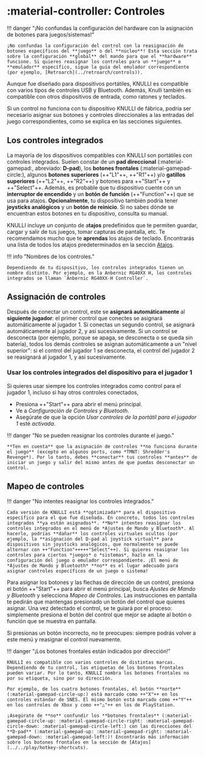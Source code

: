 # :material-controller: Controles

!!! danger "¡No confundas la configuración del hardware con la asignación de botones para juegos/sistemas!"

    ¡No confundas la configuración del control con la reasignación de botones específicos del **juego** o del **núcleo**! Esta sección trata sobre la configuración **global** del mando para que el **hardware** funcione. Si quieres reasignar los controles para un **juego** o **emulador** específico, sigue la guía del emulador correspondiente (por ejemplo, [Retroarch](../retroarch/controls)).

Aunque fue diseñado para dispositivos portátiles, KNULLI es compatible con varios tipos de controles USB y Bluetooth. Además, Knulli también es compatible con otros dispositivos de entrada, como ratones y teclados.

Si un control no funciona con tu dispositivo KNULLI de fábrica, podría ser necesario asignar sus botones y controles direccionales a las entradas del juego correspondientes, como se explica en las secciones siguientes.

## Los controles integrados

La mayoría de los dispositivos compatibles con KNULLI son portátiles con controles integrados. Suelen constar de un **pad direccional** (:material-gamepad:, abreviado: **D-pad**), los **botones frontales** (:material-gamepad-circle:), algunos **botones superiores** (++"L1"++, ++"R1"++) y/o **gatillos superiores** (++"L2"++, ++"R2"++) y botones para ++"Start"++ y ++"Select"++. Además, es probable que tu dispositivo cuente con un **interruptor de encendido** y un **botón de función** (++"Function"++) que se usa para atajos. **Opcionalmente**, tu dispositivo también podría tener **joysticks analógicos** y un **botón de reinicio**. Si no sabes dónde se encuentran estos botones en tu dispositivo, consulta su manual.

KNULLI incluye un conjunto de a**tajos** predefinidos que te permiten guardar, cargar y salir de tus juegos, tomar capturas de pantalla, etc. Te recomendamos mucho que te **aprendas** los atajos de teclado. Encontrarás una lista de todos los atajos predeterminados en la sección [Atajos](../../play/hotkey-shortcuts).

!!! info "Nombres de los controles."

    Dependiendo de tu dispositivo, los controles integrados tienen un nombre distinto. Por ejemplo, en la Anbernic RG40XX H, los controles integrados se llaman `Anbernic RG40XX-H Controller`.

## Assignación de controles

Después de conectar un control, este se **asignará automáticamente** al **siguiente jugador**: el primer control que conectes se asignará automáticamente al jugador 1. Si conectas un segundo control, se asignará automáticamente al jugador 2, y así sucesivamente. Si un control se desconecta (por ejemplo, porque se apaga, se desconecta o se queda sin batería), todos los demás controles se asignan automáticamente a un "nivel superior": si el control del jugador 1 se desconecta, el control del jugador 2 se reasignará al jugador 1, y así sucesivamente.

### Usar los controles integrados del dispositivo para el jugador 1

Si quieres usar siempre los controles integrados como control para el jugador 1, incluso si hay otros controles conectados,

* Presiona ++"Start"++ para abrir el menú principal.
* Ve a *Configuración de Controles y Bluetooth*.
* Asegúrate de que la opción *Usar controles de la portátil para el jugador 1* esté *activada*.

!!! danger "No se pueden reasignar los controles durante el juego."

    **Ten en cuenta** que la asignación de controles **no funciona durante el juego** (excepto en algunos ports, como *TMNT: Shredder's Revenge*). Por lo tanto, debes **conectar** tus controles **antes** de iniciar un juego y salir del mismo antes de que puedas desconectar un control.

## Mapeo de controles

!!! danger "No intentes reasignar los controles integrados."

    Cada versión de KNULLI está **optimizada** para el dispositivo específico para el que fue diseñada. En concreto, todos los controles integrados **ya están asignados**. **No** intentes reasignar los controles integrados en el menú de *Ajustes de Mando y Bluetooth*. Al hacerlo, podrías **dañar** los controles virtuales ocultos (por ejemplo, la **asignación del D-pad al joystick virtual** para dispositivos sin joysticks analógicos, que normalmente se puede alternar con ++"Function"+++++"Select"++). Si quieres reasignar los controles para ciertos *juegos* o *sistemas*, hazlo en la configuración del juego o emulador correspondiente. ¡El menú de *Ajustes de Mando y Bluetooth* **no** es el lugar adecuado para asignar controles específicos de un juego o sistema!

Para asignar los botones y las flechas de dirección de un control, presiona el botón ++"Start"++ para abrir el menú principal, busca *Ajustes de Mando y Bluetooth* y selecciona *Mapeo de Controles*. Las instrucciones en pantalla te pedirán que mantengas presionado un botón del control que quieres asignar. Una vez detectado el control, se te guiará por el proceso: simplemente presiona el botón del control que mejor se adapte al botón o función que se muestra en pantalla.

Si presionas un botón incorrecto, no te preocupes: siempre podrás volver a este menú y reasignar el control nuevamente.

!!! danger "¡Los botones frontales están indicados por dirección!"

    KNULLI es compatible con varios controles de distintas marcas. Dependiendo de tu control, las etiquetas de los botones frontales pueden variar. Por lo tanto, KNULLI nombra los botones frontales no por su etiqueta, sino por su dirección.

    Por ejemplo, de los cuatro botones frontales, el botón **norte** (:material-gamepad-circle-up:) está marcado como ++"X"++ en los controles estándar de SNES. El mismo botón está marcado como ++"Y"++ en los controles de Xbox y como ++"△"++ en los de PlayStation.

    ¡Asegúrate de **no** confundir los **botones frontales** (:material-gamepad-circle-up: :material-gamepad-circle-right: :material-gamepad-circle-down: :material-gamepad-circle-left:) con las direcciones del **D-pad** (:material-gamepad-up: :material-gamepad-right: :material-gamepad-down: :material-gamepad-left:)! Encontrarás más información sobre los botones frontales en la sección de [Atajos](../../play/hotkey-shortcuts).
